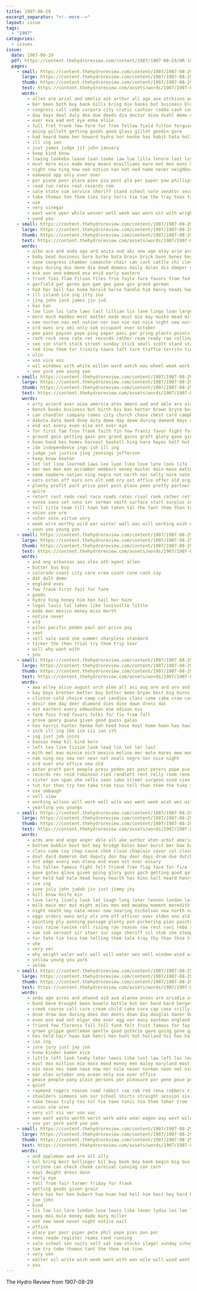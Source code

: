 ```yaml
---
title: 1907-08-29
excerpt_separator: "<!--more-->"
layout: issue
tags:
  - "1907"
categories:
  - issues
issue:
  date: 1907-08-29
  pdf: https://content.thehydroreview.com/content/1907/1907-08-29/HR-1907-08-29.pdf
  pages:
    - small: https://content.thehydroreview.com/content/1907/1907-08-29/small/HR-1907-08-29-01.jpg
      large: https://content.thehydroreview.com/content/1907/1907-08-29/large/HR-1907-08-29-01.jpg
      thumb: https://content.thehydroreview.com/content/1907/1907-08-29/thumbnails/HR-1907-08-29-01.jpg
      text: https://content.thehydroreview.com/assets/words/1907/1907-08-29/HR-1907-08-29-01.txt
      words:
        - allen are arial and amelia ask arthur all ago ave atchison august asan aug ary
        - ber been both buy bank bills bring bie banks but business block board
        - congress call cobb corpora city cratic cashier caddo cash court campbell clerk china coo carrie company come crawford confidential count county
        - day days deal duly dea due deeds dia doctor dina diehl demo dog
        - ever eva ead ent eye enke elsie
        - full fret frank few fore for free fellow field fulton ferguson forget fail from fall first fallen fort
        - going gillett getting goods good glass gillet goodin gore
        - had heard homa her howard hydro hor henke has habit hata holiday hinton
        - ill ing ion
        - just james judge jit john january
        - keep kind know
        - lowing lookeba lease loan looke law lue lilla lenore last loyed lawyer
        - must more miss made many means mcwilliams mare mat men mons mcconnell much mond might mis mer
        - night new ning now nee notice nan not ned name never neighbor
        - oakwood opp only over oner
        - por piano poor place pies pia post pla per paper paw phillips poi pure parker pile people pay pickles pest
        - read run rates real records rom
        - sale state sum service sheriff stand school sole senator second show space sylvester scott small stock square strong sept solomon santa soon see said
        - take thomas ton them ties tory terri tie tae the tray teas tar thi
        - use
        - very vinegar
        - want ware wyer while wesner well week was worn wit with wrightsman wart watch why western weatherford will
        - yand you
    - small: https://content.thehydroreview.com/content/1907/1907-08-29/small/HR-1907-08-29-02.jpg
      large: https://content.thehydroreview.com/content/1907/1907-08-29/large/HR-1907-08-29-02.jpg
      thumb: https://content.thehydroreview.com/content/1907/1907-08-29/thumbnails/HR-1907-08-29-02.jpg
      text: https://content.thehydroreview.com/assets/words/1907/1907-08-29/HR-1907-08-29-02.txt
      words:
        - albe ace and anda ago ard anita aud aki ane age atay arie are all acres art ager asai
        - baby beat business bura burke bata brain brick boon benes begin blind busi been body buy bixby bas bible board bate bard buren bet but brooke
        - cane congress chamber comanche chair can cart cattle chi cleveland city court code came che
        - days during dus done dia dowd demons daily dales dio damper dress death down doing
        - eck eon end edmond esa enid early eastern
        - front fies flam filson files frie foyle fure favors from fed for forest found foo frank
        - garfield gat geren gun gam gee gave gov grand german
        - had her hell has homa herald horse handle him henry heads hand host hour how held hust hones hoth hands hall heen home hard house hay
        - ill island ice ing itty ina
        - jing john jack james jin jud
        - kas kan
        - low lion lai late laws last lillian lis lane lingo loan large let live lat lied
        - morn much maddox most matter made must mio may musko mead mith man maybe mat mcalester meme mon mun
        - nee norton nan not nation nor non nie nat nice night new north near negro nina now nel
        - ord owns ory omi only oak occupant over october
        - pee pass payson pope ping paper pasi par pring plants points pale paar pat pay part pinchot pearl pause people press parker pro phe past plan president pain post police
        - rath rock rese rate ret records rather ream ready rae rolling raye row rose renee rec rest rast
        - see son start stock street sunday stick small scott stand states she sisk speech stake station saar school state session such simpson strike sem san
        - ted tine them tor trinity towns taft turn traffie territo ties tee thi track tes tho tiet the tron taken tat train too tint
        - ulin
        - von vice vos
        - wil windows with white willen ward watch was wheel week work wood wagon walt wallace weeks west worth wilt will
        - yen york yee young yao
    - small: https://content.thehydroreview.com/content/1907/1907-08-29/small/HR-1907-08-29-03.jpg
      large: https://content.thehydroreview.com/content/1907/1907-08-29/large/HR-1907-08-29-03.jpg
      thumb: https://content.thehydroreview.com/content/1907/1907-08-29/thumbnails/HR-1907-08-29-03.jpg
      text: https://content.thehydroreview.com/assets/words/1907/1907-08-29/HR-1907-08-29-03.txt
      words:
        - arty accord aver aina america ates amare aud and able are almos agi antz aid alla alt all awe ain ago ake anil ator ald
        - bench books business but birth bis bas botter brown bryce bork bellamy big bulk bate brand beat bill bob best better boom brought bal buster bua bump bryan been both bare
        - can chandler company comes city church chase chest card campbell coon cau cham common consoli court colorado cara carolina congress came county cruce care carry change cotton caro course call come con cen chuck cease
        - dakota date deed done duty dema day deem during demand days die doing ding dina down deal does deeds
        - end est every even else ent ever eye
        - for first fam fron frank faith fin fow frantz favor fight forget fury far farm fate forth fire foland farmer fair fun full freely fran fall from few felis farms friend
        - ground goin getting gain gov grand gains graft glory gave ging green grass good governor game george gift given gambling
        - hoen hand hes homes harvest haskell hing hare hayes half hut hed harver him heard harto head has hot hamilton hum heart house haw high honor how her haye heir had hie home harvey hard
        - ide independence ings ish ill ing
        - judge jon justice jing jennings jefferson
        - keep know keaton
        - lot let line learned laws lee lyon like love late look life last lawyer lea lett lis live learn long landis law little land large labor
        - mor men mon man mccumber members money muster main mana matter many manner mccabe mat milner mineral might meals much mean most match muck more march mills market murray mcalester mun made mis may mar must modest
        - name nowhere nation ning negro not north nor nalty nore note nails ness needs noe nin new news now need
        - oats osten off ours orn olt odd ory ost office offer old organ only over
        - plenty profit part price past post place pees pretty partner pipe pro peels pleasant people pea prince peel pledge pipes present pai patterson person pol points peo president public poor postal promise polley passen
        - quire
        - retort rust redo real raco roads rates rival rank rather retter ranks rate roosevelt reason ras ree rison relation run rea read road race roots ris reach raps rood rio river rub
        - sense savo set sons ser serman smith surface start surplus see son side schoo strange south stocks slate staal shelter shipper sport such sila soi sorrows school sena stands stuff stitt sale shall step stafford sharp show standing stand suit supply shake simon southern senator sill state states sine single schools sen sup story sweet small starts standard street stick solace sacre sole speech schol soll say sumer still
        - toll title team till town tek taken tal the tant them thon tell tor tender thi ture teacher takes tear take teach thomas tee too than talk tiller tool thor tha trust thing top tax tine then tess ten trip turk tian trom tho
        - union use ure
        - voter vote virtue very
        - week wire worthy wild war winter wall was will working wish well why with write weather whit went washington water wagon works winters work worth white weekly wildcat wilt welfare while williams winning wee
        - youn you young yon
    - small: https://content.thehydroreview.com/content/1907/1907-08-29/small/HR-1907-08-29-04.jpg
      large: https://content.thehydroreview.com/content/1907/1907-08-29/large/HR-1907-08-29-04.jpg
      thumb: https://content.thehydroreview.com/content/1907/1907-08-29/thumbnails/HR-1907-08-29-04.jpg
      text: https://content.thehydroreview.com/assets/words/1907/1907-08-29/HR-1907-08-29-04.txt
      words:
        - and ang arkansas aas ales ath agent allen
        - butter bus buy
        - colorado coast city care crea count cone cash cay
        - dat dolt demo
        - england eves
        - few frank first fait for farm
        - goods
        - hydro hing honey him hon hail her haze
        - legal louis lal lakes like louisville little
        - made man mexico money miss morth
        - notice never
        - old
        - piles pacific peden paul por price pay
        - rent
        - sell sale sand she summer sharpless standard
        - ticker the then trial try thom trip tear
        - will why want with
        - you
    - small: https://content.thehydroreview.com/content/1907/1907-08-29/small/HR-1907-08-29-05.jpg
      large: https://content.thehydroreview.com/content/1907/1907-08-29/large/HR-1907-08-29-05.jpg
      thumb: https://content.thehydroreview.com/content/1907/1907-08-29/thumbnails/HR-1907-08-29-05.jpg
      text: https://content.thehydroreview.com/assets/words/1907/1907-08-29/HR-1907-08-29-05.txt
      words:
        - awa alley alice august arch alee all asi aug are ard arn and ask acme
        - bay boys brother better buy butter been bryan best big burns boy barn bring blake bur business bugay bis bro biba bradley brood breckenridge barrows
        - clinton cold choice camp cat candies class come cake craw car chloe church cream cen can city cellar call china
        - desir dee day deer diamond dies dine down dress das
        - est eastern every edmundson ene edison ess
        - farm foss fred favors folks for fix from fall
        - grove geary guana given good guess galas
        - has harris hunter henke hoh heed hose hoyt home heen hay haul hinton hut her hydro house head hearty hoel hall
        - inch ill ing ibe ice iii ian ith
        - jog just job joins
        - kansas keep kil kind kern
        - left lea like lizzie look lead lin let ler last
        - mith mel man minnie mich mexico moline mer mote mares mew mond mccormick marshall market monday many mex mayme miller mule more marion mules mal money miss mere munday moye may mare
        - nak ning ney new ner near not neals negro nor nice night
        - ord over oto office oma old
        - piton pratt part people press peden per past peters pope pie pleasure pounds plain proud
        - records rec reid robinson ried randlett rent relly room reno ree roate rice revie ready ren
        - sister sun span she sells soon sabo street surgeon sund sian school son supply saa star sas sunday store sale scher south snapp saturday shill suit straight stable shoats side sed set standard short
        - tut tor then try ten take trom tous tell than them the tuke talo
        - use umbaugh
        - vell view
        - working wilson will work well wile was went week wish wei with works woods west workman want white
        - yearling you youngs
    - small: https://content.thehydroreview.com/content/1907/1907-08-29/small/HR-1907-08-29-06.jpg
      large: https://content.thehydroreview.com/content/1907/1907-08-29/large/HR-1907-08-29-06.jpg
      thumb: https://content.thehydroreview.com/content/1907/1907-08-29/thumbnails/HR-1907-08-29-06.jpg
      text: https://content.thehydroreview.com/assets/words/1907/1907-08-29/HR-1907-08-29-06.txt
      words:
        - arms ane and ange anger able all ake author aten arbit american august ask atter age ave asing are apon antic alo ain arma amed ameri aga ald auch arty alu
        - bottom bobbin bost bot bey bridge bales bear burst ber bae ball bal bard best back bis bur boll block bie bolder boy boys boo baten bake bring bolt been bare blow bain brown bates butter big backs began but barry both
        - class come cay chap cause chek close chaplain cover col clase coffee can clear comes cal city chest cost common came crawl churches colen chief corner cook cau char chair chance cine comment count corn company
        - dout dard dameron dat deputy don day door days drum due dutch die down deep dela drew deer
        - ent edge every ean elena end even est ever essary
        - fos fallen famous fight felt friend free flag face for fire foot floor fin forth front frank field ferguson flesh fellows first few foe fair fines fig from fenter forward fewer found full
        - gave gates glave given going glory guns gach getting good gate ghost guard gue gone group gee gun gal garry
        - hor held had hale head honey hearth has hinn hall heard henry house halt han hold half hem how hands howse hills hard hand hix him heart howling halls home health hill human hot
        - ice ing
        - jone july john judah jin just jimmy joy
        - kill know knife kin
        - love larry lively look lat lough long later lennon london ler land lamp line lead larr lay leal lot lar lucky light like little low lata lese
        - milk main mer mut might miles men med meadow moment meredith min mon mari morgan man mor meyer monga mea more morgans miyajima made morgen merry many mos must most members method
        - night neath ney nate never now nearing nicholson new north not nen nates nee neighbors names
        - oggs orders owns only ols orm off officer over olden ono old
        - painting ply penning passage plenty pon pickering pian painter past pass pint perfect patent place peace pure people pai pares president pause pace parley park
        - ross raine ravine roll rising ran reason row rest ravi reba rough ready rakes render room real rate regular robe round range ried ram
        - sak sok servant sir steer sur sage sheriff sil stok she steep spies stead schools seems sour strike show slon sleep sota saw sat sents side sorrow send shoulders set stoddard say smart see said still sept strength shoot sprang smaller snow such stone sot sas shia station south sis sary sutter school sloop speed sor
        - tor tate tie toca toe telling them tale tray thy than thie times tines tes timo tame trial thom taken trio thi ted trees trent tull ten terrace thai the tho tower thousand try toward tat table tribe tek thet thad then tell throw tittle thay
        - uhe
        - very ver
        - why weight waler walt wall will water wes well window wied wise wages willie wrench while wood wary way word was weter words write with weekly white work wille watch went ward wey west waring week wake
        - yellow young you york
        - zelda
    - small: https://content.thehydroreview.com/content/1907/1907-08-29/small/HR-1907-08-29-07.jpg
      large: https://content.thehydroreview.com/content/1907/1907-08-29/large/HR-1907-08-29-07.jpg
      thumb: https://content.thehydroreview.com/content/1907/1907-08-29/thumbnails/HR-1907-08-29-07.jpg
      text: https://content.thehydroreview.com/assets/words/1907/1907-08-29/HR-1907-08-29-07.txt
      words:
        - anda age acres and atwood aid ave alanna anson are arcadia art ast ago antonio alamo agent ach ard able alfalfa aske all alt american
        - bund bene brought been bowels battle but ber bond bard berger brewer body bones boy both brim bet bast bot besa blew bogie bottle boys begin best bank bins barks bear blood burn binder
        - creek course call cure cream child cake cura cap case crilly clock crisp circle cuti cold city cutt coats cutting con cabbage came cation coffee can company crow cross creeks
        - dose drow due during does don dents down day douglas daner deputy dout duty
        - even eve ead ent elgar eke ever egg ear easy eastman england every eon excellent enter
        - friend few florence fall foll fund felt fruit famous for fay first found friends from fees far
        - grown grippe gentleman gentle good guthrie gave going gone garten gang gulde grimes gun
        - hes held hair haan hak henri hen hunt hot holland hsi has half high had home hunts hing hole hood hydro her
        - ian ing
        - jure jury just jay jon
        - know kinder kamen kice
        - little loft look leahy later lewis like lust law left las leo lawyer life lac last
        - must mos million mio mass mood money men maloy maryland most made mans many mote mineral matters more man michael meth
        - nin neve nei name nase now nor nile never norman noon not nine ner nery new
        - oar olen october ono ocean only ove over office
        - peace people pany plain persons per pleasure por pene pose pee potash pasty patch process prow para pil plaza place present phe post past plucker price
        - quiet
        - raymond rogers reason road rabbit rae rab red rena robbers rich ream ranch read rom rub remedies rest roots rowe
        - shoulders simmons son sur school shirts straight session six she standing soap slight small story ser sek seat sully such sit say sour sexe summer sehi states swift sul safe sorrow sees state sir send sen see soe sexton seen
        - take texas truly tes tol tie town tonic toa them taher trom tome tose thrift ton taken tory thee todd thing tell trial tenn teas tam teed tale the tho then teller too
        - union use uren
        - very vit vis ver von vas
        - wan want waste worth worst work wate wear wagon way west wile wanderer while week will well wit walk why world wes write wil wah with was water
        - you yar york yard yon yom
    - small: https://content.thehydroreview.com/content/1907/1907-08-29/small/HR-1907-08-29-08.jpg
      large: https://content.thehydroreview.com/content/1907/1907-08-29/large/HR-1907-08-29-08.jpg
      thumb: https://content.thehydroreview.com/content/1907/1907-08-29/thumbnails/HR-1907-08-29-08.jpg
      text: https://content.thehydroreview.com/assets/words/1907/1907-08-29/HR-1907-08-29-08.txt
      words:
        - and appleman aud are all ally
        - bol bring best bollinger bil buy book boy bank begin big bus bradley baby business bay bryan been boys
        - corinne can check cheek carnival cunning con corn
        - days dwight dress dunn
        - early eye
        - fall from fair farmer friday for frank
        - getting goods given grain
        - hera has her hen hubert hum huan had hell him hast hey hard hydro horse hyde herndon home
        - joe john
        - kind
        - lis low lin laro london lose lewis like leven lydia les lee linger lint land look lena louis last lucy liner
        - many moi mule money made mary miller
        - not new need never night notice nail
        - office
        - place par poor piper pete phil pope pies pon por
        - reno reade register reams rand running
        - sale school son suits self sat saw stocks slagel sunday schuyler shoe sickle state sues suit sauter sie sam sick see
        - tom try tobe thomas tant the then toe tine
        - very ven
        - walter wil write wish week want with was wile will wied went
        - you
---
```


The Hydro Review from 1907-08-29

<!--more-->

